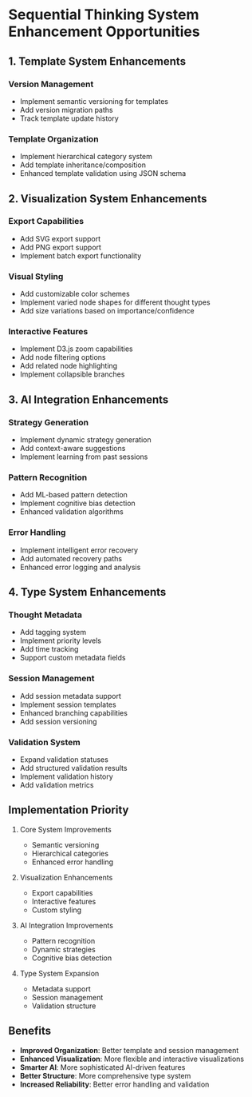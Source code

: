 # Sequential Thinking System Enhancement Opportunities

## 1. Template System Enhancements

### Version Management
- Implement semantic versioning for templates
- Add version migration paths
- Track template update history

### Template Organization
- Implement hierarchical category system
- Add template inheritance/composition
- Enhanced template validation using JSON schema

## 2. Visualization System Enhancements

### Export Capabilities
- Add SVG export support
- Add PNG export support
- Implement batch export functionality

### Visual Styling
- Add customizable color schemes
- Implement varied node shapes for different thought types
- Add size variations based on importance/confidence

### Interactive Features
- Implement D3.js zoom capabilities
- Add node filtering options
- Add related node highlighting
- Implement collapsible branches

## 3. AI Integration Enhancements

### Strategy Generation
- Implement dynamic strategy generation
- Add context-aware suggestions
- Implement learning from past sessions

### Pattern Recognition
- Add ML-based pattern detection
- Implement cognitive bias detection
- Enhanced validation algorithms

### Error Handling
- Implement intelligent error recovery
- Add automated recovery paths
- Enhanced error logging and analysis

## 4. Type System Enhancements

### Thought Metadata
- Add tagging system
- Implement priority levels
- Add time tracking
- Support custom metadata fields

### Session Management
- Add session metadata support
- Implement session templates
- Enhanced branching capabilities
- Add session versioning

### Validation System
- Expand validation statuses
- Add structured validation results
- Implement validation history
- Add validation metrics

## Implementation Priority

1. Core System Improvements
   - Semantic versioning
   - Hierarchical categories
   - Enhanced error handling

2. Visualization Enhancements
   - Export capabilities
   - Interactive features
   - Custom styling

3. AI Integration Improvements
   - Pattern recognition
   - Dynamic strategies
   - Cognitive bias detection

4. Type System Expansion
   - Metadata support
   - Session management
   - Validation structure

## Benefits

- **Improved Organization**: Better template and session management
- **Enhanced Visualization**: More flexible and interactive visualizations
- **Smarter AI**: More sophisticated AI-driven features
- **Better Structure**: More comprehensive type system
- **Increased Reliability**: Better error handling and validation
